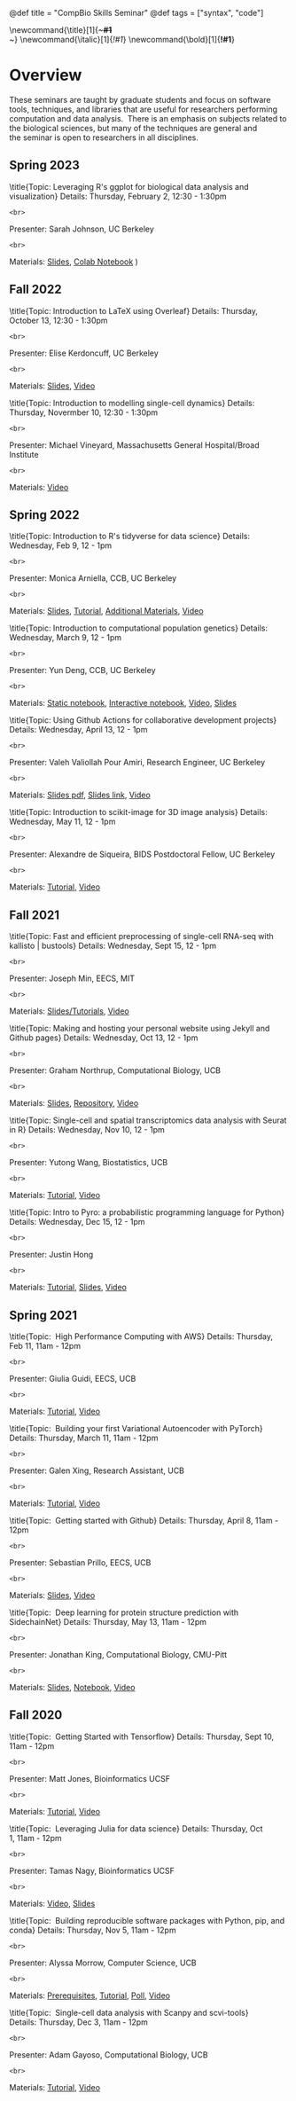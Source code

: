 @def title = "CompBio Skills Seminar"
@def tags = ["syntax", "code"]

\newcommand{\title}[1]{~~~<span style="font-weight: 750">#1</span><br>~~~}
\newcommand{\italic}[1]{_*!#1*_}
\newcommand{\bold}[1]{__!#1__}

# Overview

<!-- \tableofcontents -->

These seminars are taught by graduate students and focus on software tools, techniques, and libraries that are useful for researchers performing computation and data analysis.  There is an emphasis on subjects related to the biological sciences, but many of the techniques are general and the seminar is open to researchers in all disciplines.


## Spring 2023
\title{Topic: Leveraging R's ggplot for biological data analysis and visualization}
Details: Thursday, February 2, 12:30 - 1:30pm
~~~
<br>
~~~
Presenter: Sarah Johnson, UC Berkeley
~~~
<br>
~~~
Materials: [Slides](/assets/CCB_skills_seminar_2Feb2023.pptx), [Colab Notebook](https://tinyurl.com/CCBskills)
)


## Fall 2022
\title{Topic: Introduction to LaTeX using Overleaf}
Details: Thursday, October 13, 12:30 - 1:30pm
~~~
<br>
~~~
Presenter: Elise Kerdoncuff, UC Berkeley
~~~
<br>
~~~
Materials: [Slides](/assets/LaTeX_using_Overleaf.pdf), [Video](https://youtu.be/uemO6oVbfN0)


\title{Topic: Introduction to modelling single-cell dynamics}
Details: Thursday, Novermber 10, 12:30 - 1:30pm
~~~
<br>
~~~
Presenter: Michael Vineyard, Massachusetts General Hospital/Broad Institute
~~~
<br>
~~~
Materials: [Video](https://www.youtube.com/watch?v=IQ21SHciIFE)




## Spring 2022
\title{Topic: Introduction to R's tidyverse for data science}
Details: Wednesday, Feb 9, 12 - 1pm
~~~
<br>
~~~
Presenter: Monica Arniella, CCB, UC Berkeley
~~~
<br>
~~~
Materials: [Slides](https://docs.google.com/presentation/d/1cMLI3NuU0jn03xp2ZAixMYVEeDnet4zVgma_zHWl_QY/edit?usp=sharing), [Tutorial](/assets/R-tidyverse-for-data-science.html), [Additional Materials](https://drive.google.com/drive/folders/1o5iF2oGlI-drKEK4Fa2z4R0S9Cg8vaeJ?usp=sharing), [Video](https://youtu.be/UuTM5Bk6CY8)

\title{Topic: Introduction to computational population genetics}
Details: Wednesday, March 9, 12 - 1pm
~~~
<br>
~~~
Presenter: Yun Deng, CCB, UC Berkeley
~~~
<br>
~~~
Materials: [Static notebook](https://nbviewer.org/github/ccbskillssem/ccbskillssem.github.io/blob/dev/_assets/msprime_deng.ipynb), [Interactive notebook](https://colab.research.google.com/drive/152yLRYXTF6qjjHzuY8gYhWnJFDWwZgWX?usp=sharing), [Video](https://youtu.be/L1qP058UcYs), [Slides](/assets/deng_seminar_genetics.pdf)

\title{Topic: Using Github Actions for collaborative development projects}
Details: Wednesday, April 13, 12 - 1pm
~~~
<br>
~~~
Presenter: Valeh Valiollah Pour Amiri, Research Engineer, UC Berkeley
~~~
<br>
~~~
Materials: [Slides pdf](/assets/github_actions_valeh.pdf), [Slides link](https://docs.google.com/presentation/d/1rBo4bRPun1YBsKIzEF88HYkshhuQMdSH9WMpzthpG5E/edit?usp=sharing), [Video](https://www.youtube.com/watch?v=i4aiGzWcuSE)

\title{Topic: Introduction to scikit-image for 3D image analysis}
Details: Wednesday, May 11, 12 - 1pm
~~~
<br>
~~~
Presenter: Alexandre de Siqueira, BIDS Postdoctoral Fellow, UC Berkeley
~~~
<br>
~~~
Materials: [Tutorial](https://github.com/alexdesiqueira/ccb_skimage3d_tutorial), [Video](https://www.youtube.com/watch?v=xI3Fv-WykBA)

## Fall 2021
\title{Topic: Fast and efficient preprocessing of single-cell RNA-seq with kallisto | bustools}
Details: Wednesday, Sept 15, 12 - 1pm
~~~
<br>
~~~
Presenter: Joseph Min, EECS, MIT
~~~
<br>
~~~
Materials: [Slides/Tutorials](https://docs.google.com/presentation/d/1QUmi1Mm5dJ1UyQIT_5XAG9806XL4qGfb3OUDrlIvIqs/edit#slide=id.gef29e9d7dc_1_82), [Video](https://www.youtube.com/watch?v=veg7NU2Yz1E)

\title{Topic: Making and hosting your personal website using Jekyll and Github pages}
Details: Wednesday, Oct 13, 12 - 1pm
~~~
<br>
~~~
Presenter: Graham Northrup, Computational Biology, UCB
~~~
<br>
~~~
Materials: [Slides](/assets/northrup_github_pages.pdf), [Repository](https://github.com/gnorthrup/CCBSkillsExample), [Video](https://www.youtube.com/watch?v=8NkxcaxRacA)

\title{Topic: Single-cell and spatial transcriptomics data analysis with Seurat in R}
Details: Wednesday, Nov 10, 12 - 1pm
~~~
<br>
~~~
Presenter: Yutong Wang, Biostatistics, UCB
~~~
<br>
~~~
Materials: [Tutorial](https://yu-tong-wang.github.io/talk/sc_st_data_analysis_r/), [Video](https://youtu.be/O3QzXWPjc74)

\title{Topic: Intro to Pyro: a probabilistic programming language for Python}
Details: Wednesday, Dec 15, 12 - 1pm
~~~
<br>
~~~
Presenter: Justin Hong
~~~
<br>
~~~
Materials: [Tutorial](https://colab.research.google.com/drive/1uWrN2It6uz2lUZ_Jpw1XNd0MS0GejRr4?usp=sharing), [Slides](https://drive.google.com/file/d/1jOuwyvqzhkUxBtCQmHKaMVUFpT3qpPyi/view?usp=sharing), [Video](https://youtu.be/_k7d_TkpFXs)

## Spring 2021
\title{Topic:  High Performance Computing with AWS}
Details: Thursday, Feb 11, 11am - 12pm
~~~
<br>
~~~
Presenter: Giulia Guidi, EECS, UCB
~~~
<br>
~~~
Materials: [Tutorial](https://github.com/giuliaguidi/AWS-Tutorial-CompBio-Seminar), [Video](https://youtu.be/oooFvbtelYo)

\title{Topic:  Building your first Variational Autoencoder with PyTorch}
Details: Thursday, March 11, 11am - 12pm
~~~
<br>
~~~
Presenter: Galen Xing, Research Assistant, UCB
~~~
<br>
~~~
Materials: [Tutorial](https://colab.research.google.com/drive/18ltGv1hcDOAXz29hANLUizbuV438qDFs?usp=sharing#scrollTo=DC86nczwwCOp), [Video](https://youtu.be/IQpP_cH8rrA)

\title{Topic:  Getting started with Github}
Details: Thursday, April 8, 11am - 12pm
~~~
<br>
~~~
Presenter: Sebastian Prillo, EECS, UCB
~~~
<br>
~~~
Materials: [Slides](https://docs.google.com/presentation/d/1ndAc3suq9SzeKASQUVxyJHpVbZY8IMyjNlse2wKIJY8/edit?usp=sharing), [Video](https://youtu.be/l73sAwvADbI)


\title{Topic:  Deep learning for protein structure prediction with SidechainNet}
Details: Thursday, May 13, 11am - 12pm
~~~
<br>
~~~
Presenter: Jonathan King, Computational Biology, CMU-Pitt
~~~
<br>
~~~
Materials: [Slides](https://docs.google.com/presentation/d/1yEWBIKjjJ-N1lC7Krw40VlLxg94-cGCrS1R30Pgogq4/edit?usp=sharing), [Notebook](https://colab.research.google.com/drive/1J5pUnPuANM6cPXaR2eVNLI6c5wfZgr3X?usp=sharing), [Video](https://www.youtube.com/watch?v=1gZAYO7hl80)


## Fall 2020

\title{Topic:  Getting Started with Tensorflow}
Details: Thursday, Sept 10, 11am - 12pm
~~~
<br>
~~~
Presenter: Matt Jones, Bioinformatics UCSF
~~~
<br>
~~~
Materials: [Tutorial](/pages/tensorflow), [Video](https://www.youtube.com/watch?v=Sw7yAEpLCXc)

\title{Topic:  Leveraging Julia for data science}
Details: Thursday, Oct 1, 11am - 12pm
~~~
<br>
~~~
Presenter: Tamas Nagy, Bioinformatics UCSF
~~~
<br>
~~~
Materials: [Video](https://www.youtube.com/watch?v=bI9jN40JMQU), [Slides](https://drive.google.com/file/d/1UIO38Hay8jR7Y4ZzsRsRVsplRewy_xhL/view?usp=sharing)

\title{Topic:  Building reproducible software packages with Python, pip, and conda}
Details: Thursday, Nov 5, 11am - 12pm
~~~
<br>
~~~
Presenter: Alyssa Morrow, Computer Science, UCB
~~~
<br>
~~~
Materials: [Prerequisites](https://compbio-seminar-2020.readthedocs.io/en/latest/tutorial/prerequisites.html), [Tutorial](https://compbio-seminar-2020.readthedocs.io/en/latest/tutorial/tutorial.html), [Poll](https://PollEv.com/alyssamorrow922), [Video](https://www.youtube.com/watch?v=dNS2xsqBwyw)


\title{Topic:  Single-cell data analysis with Scanpy and scvi-tools}
Details: Thursday, Dec 3, 11am - 12pm
~~~
<br>
~~~
Presenter: Adam Gayoso, Computational Biology, UCB
~~~
<br>
~~~
Materials: [Tutorial](/pages/scanpy_scvi_tools), [Video](https://youtu.be/EKTg9NV5hEA)
